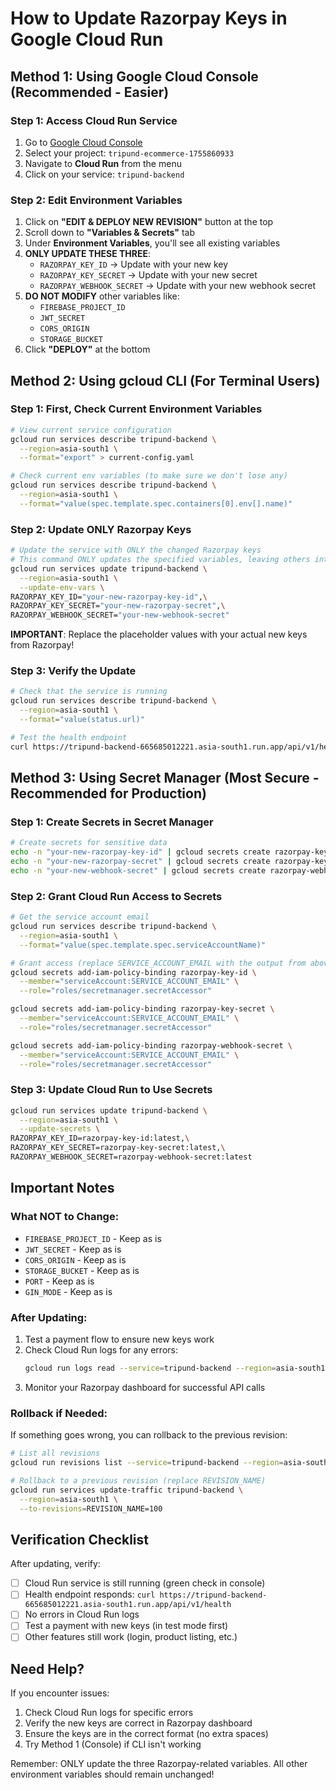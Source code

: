 # How to Update Razorpay Keys in Google Cloud Run

## Method 1: Using Google Cloud Console (Recommended - Easier)

### Step 1: Access Cloud Run Service
1. Go to [Google Cloud Console](https://console.cloud.google.com)
2. Select your project: `tripund-ecommerce-1755860933`
3. Navigate to **Cloud Run** from the menu
4. Click on your service: `tripund-backend`

### Step 2: Edit Environment Variables
1. Click on **"EDIT & DEPLOY NEW REVISION"** button at the top
2. Scroll down to **"Variables & Secrets"** tab
3. Under **Environment Variables**, you'll see all existing variables
4. **ONLY UPDATE THESE THREE**:
   - `RAZORPAY_KEY_ID` → Update with your new key
   - `RAZORPAY_KEY_SECRET` → Update with your new secret
   - `RAZORPAY_WEBHOOK_SECRET` → Update with your new webhook secret
5. **DO NOT MODIFY** other variables like:
   - `FIREBASE_PROJECT_ID`
   - `JWT_SECRET`
   - `CORS_ORIGIN`
   - `STORAGE_BUCKET`
6. Click **"DEPLOY"** at the bottom

## Method 2: Using gcloud CLI (For Terminal Users)

### Step 1: First, Check Current Environment Variables
```bash
# View current service configuration
gcloud run services describe tripund-backend \
  --region=asia-south1 \
  --format="export" > current-config.yaml

# Check current env variables (to make sure we don't lose any)
gcloud run services describe tripund-backend \
  --region=asia-south1 \
  --format="value(spec.template.spec.containers[0].env[].name)"
```

### Step 2: Update ONLY Razorpay Keys
```bash
# Update the service with ONLY the changed Razorpay keys
# This command ONLY updates the specified variables, leaving others intact
gcloud run services update tripund-backend \
  --region=asia-south1 \
  --update-env-vars \
RAZORPAY_KEY_ID="your-new-razorpay-key-id",\
RAZORPAY_KEY_SECRET="your-new-razorpay-secret",\
RAZORPAY_WEBHOOK_SECRET="your-new-webhook-secret"
```

**IMPORTANT**: Replace the placeholder values with your actual new keys from Razorpay!

### Step 3: Verify the Update
```bash
# Check that the service is running
gcloud run services describe tripund-backend \
  --region=asia-south1 \
  --format="value(status.url)"

# Test the health endpoint
curl https://tripund-backend-665685012221.asia-south1.run.app/api/v1/health
```

## Method 3: Using Secret Manager (Most Secure - Recommended for Production)

### Step 1: Create Secrets in Secret Manager
```bash
# Create secrets for sensitive data
echo -n "your-new-razorpay-key-id" | gcloud secrets create razorpay-key-id --data-file=-
echo -n "your-new-razorpay-secret" | gcloud secrets create razorpay-key-secret --data-file=-
echo -n "your-new-webhook-secret" | gcloud secrets create razorpay-webhook-secret --data-file=-
```

### Step 2: Grant Cloud Run Access to Secrets
```bash
# Get the service account email
gcloud run services describe tripund-backend \
  --region=asia-south1 \
  --format="value(spec.template.spec.serviceAccountName)"

# Grant access (replace SERVICE_ACCOUNT_EMAIL with the output from above)
gcloud secrets add-iam-policy-binding razorpay-key-id \
  --member="serviceAccount:SERVICE_ACCOUNT_EMAIL" \
  --role="roles/secretmanager.secretAccessor"

gcloud secrets add-iam-policy-binding razorpay-key-secret \
  --member="serviceAccount:SERVICE_ACCOUNT_EMAIL" \
  --role="roles/secretmanager.secretAccessor"

gcloud secrets add-iam-policy-binding razorpay-webhook-secret \
  --member="serviceAccount:SERVICE_ACCOUNT_EMAIL" \
  --role="roles/secretmanager.secretAccessor"
```

### Step 3: Update Cloud Run to Use Secrets
```bash
gcloud run services update tripund-backend \
  --region=asia-south1 \
  --update-secrets \
RAZORPAY_KEY_ID=razorpay-key-id:latest,\
RAZORPAY_KEY_SECRET=razorpay-key-secret:latest,\
RAZORPAY_WEBHOOK_SECRET=razorpay-webhook-secret:latest
```

## Important Notes

### What NOT to Change:
- `FIREBASE_PROJECT_ID` - Keep as is
- `JWT_SECRET` - Keep as is  
- `CORS_ORIGIN` - Keep as is
- `STORAGE_BUCKET` - Keep as is
- `PORT` - Keep as is
- `GIN_MODE` - Keep as is

### After Updating:
1. Test a payment flow to ensure new keys work
2. Check Cloud Run logs for any errors:
   ```bash
   gcloud run logs read --service=tripund-backend --region=asia-south1 --limit=50
   ```
3. Monitor your Razorpay dashboard for successful API calls

### Rollback if Needed:
If something goes wrong, you can rollback to the previous revision:
```bash
# List all revisions
gcloud run revisions list --service=tripund-backend --region=asia-south1

# Rollback to a previous revision (replace REVISION_NAME)
gcloud run services update-traffic tripund-backend \
  --region=asia-south1 \
  --to-revisions=REVISION_NAME=100
```

## Verification Checklist

After updating, verify:
- [ ] Cloud Run service is still running (green check in console)
- [ ] Health endpoint responds: `curl https://tripund-backend-665685012221.asia-south1.run.app/api/v1/health`
- [ ] No errors in Cloud Run logs
- [ ] Test a payment with new keys (in test mode first)
- [ ] Other features still work (login, product listing, etc.)

## Need Help?

If you encounter issues:
1. Check Cloud Run logs for specific errors
2. Verify the new keys are correct in Razorpay dashboard
3. Ensure the keys are in the correct format (no extra spaces)
4. Try Method 1 (Console) if CLI isn't working

Remember: ONLY update the three Razorpay-related variables. All other environment variables should remain unchanged!